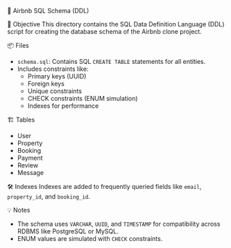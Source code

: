  📘 Airbnb SQL Schema (DDL)

 📌 Objective
This directory contains the SQL Data Definition Language (DDL) script for creating the database schema of the Airbnb clone project.

 📦 Files
- `schema.sql`: Contains SQL `CREATE TABLE` statements for all entities.
- Includes constraints like:
  - Primary keys (UUID)
  - Foreign keys
  - Unique constraints
  - CHECK constraints (ENUM simulation)
  - Indexes for performance

 🏗️ Tables
- User
- Property
- Booking
- Payment
- Review
- Message

 🛠️ Indexes
Indexes are added to frequently queried fields like `email`, `property_id`, and `booking_id`.

 💡 Notes
- The schema uses `VARCHAR`, `UUID`, and `TIMESTAMP` for compatibility across RDBMS like PostgreSQL or MySQL.
- ENUM values are simulated with `CHECK` constraints.
